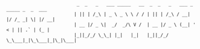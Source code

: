 


                              _  _   _   ___ _____   __  _  _   _   ___ _  _____ _  _  ___ 
                             | || | /_\ | _ \ _ \ \ / / | || | /_\ / __| |/ /_ _| \| |/ __|
                             | __ |/ _ \|  _/  _/\ V /  | __ |/ _ \ (__| ' < | || .` | (_ |
                             |_||_/_/ \_\_| |_|   |_|   |_||_/_/ \_\___|_|\_\___|_|\_|\___|
                                                                                           

